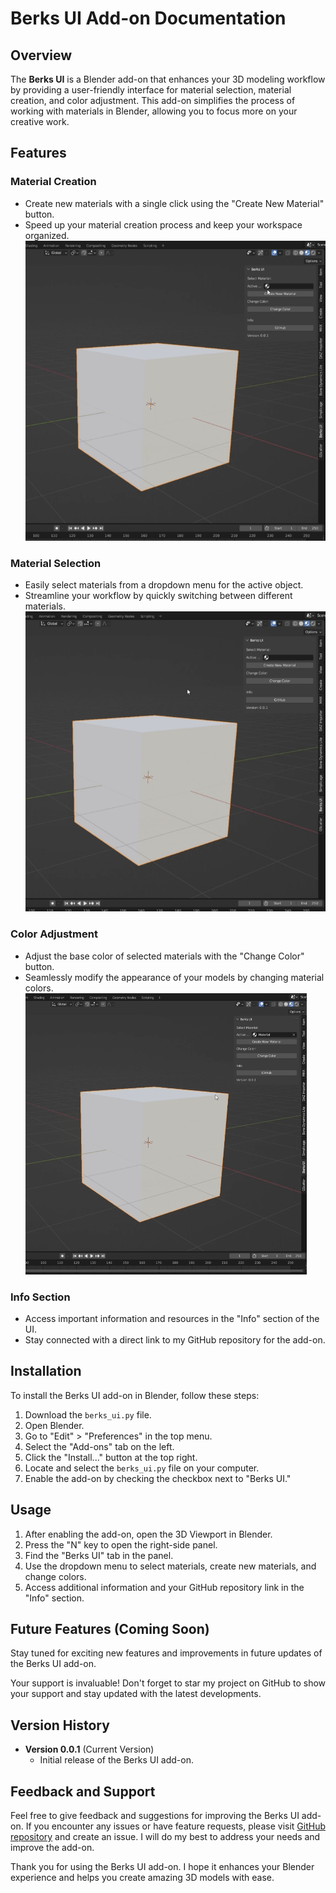 # Berks UI Add-on Documentation

## Overview

The **Berks UI** is a Blender add-on that enhances your 3D modeling workflow by providing a user-friendly interface for material selection, material creation, and color adjustment. This add-on simplifies the process of working with materials in Blender, allowing you to focus more on your creative work.

## Features

### Material Creation

- Create new materials with a single click using the "Create New Material" button.
- Speed up your material creation process and keep your workspace organized.
  ![Creation](https://github.com/WorldOfBerk/Blender-Material-UI/blob/main/GIFs/Material_creation.gif)

### Material Selection

- Easily select materials from a dropdown menu for the active object.
- Streamline your workflow by quickly switching between different materials.
  ![Assign](https://github.com/WorldOfBerk/Blender-Material-UI/blob/main/GIFs/Material_assign.gif)

### Color Adjustment

- Adjust the base color of selected materials with the "Change Color" button.
- Seamlessly modify the appearance of your models by changing material colors.
  ![Color](https://github.com/WorldOfBerk/Blender-Material-UI/blob/main/GIFs/Material_color_change.gif)

### Info Section

- Access important information and resources in the "Info" section of the UI.
- Stay connected with a direct link to my GitHub repository for the add-on.

## Installation

To install the Berks UI add-on in Blender, follow these steps:

1. Download the `berks_ui.py` file.
2. Open Blender.
3. Go to "Edit" > "Preferences" in the top menu.
4. Select the "Add-ons" tab on the left.
5. Click the "Install..." button at the top right.
6. Locate and select the `berks_ui.py` file on your computer.
7. Enable the add-on by checking the checkbox next to "Berks UI."

## Usage

1. After enabling the add-on, open the 3D Viewport in Blender.
2. Press the "N" key to open the right-side panel.
3. Find the "Berks UI" tab in the panel.
4. Use the dropdown menu to select materials, create new materials, and change colors.
5. Access additional information and your GitHub repository link in the "Info" section.

## Future Features (Coming Soon)

Stay tuned for exciting new features and improvements in future updates of the Berks UI add-on. 

Your support is invaluable! Don't forget to star my project on GitHub to show your support and stay updated with the latest developments.

## Version History

- **Version 0.0.1** (Current Version)
  - Initial release of the Berks UI add-on.

## Feedback and Support

Feel free to give feedback and suggestions for improving the Berks UI add-on. If you encounter any issues or have feature requests, please visit [GitHub repository](https://github.com/WorldOfBerk/Blender-Material-UI) and create an issue. I will do my best to address your needs and improve the add-on.

Thank you for using the Berks UI add-on. I hope it enhances your Blender experience and helps you create amazing 3D models with ease.
